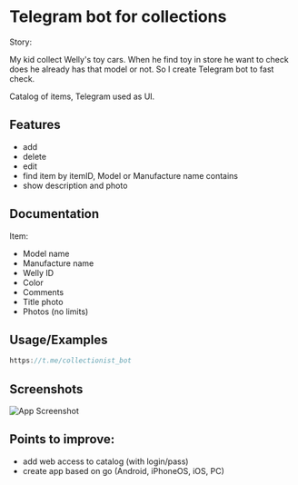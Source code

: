 
# Telegram bot for collections

Story: 

My kid collect Welly's toy cars. When he find toy in store he want to check does he already has that model or not. 
So I create Telegram bot to fast check. 

Catalog of items, Telegram used as UI.
## Features

- add
- delete
- edit
- find item by itemID, Model or Manufacture name contains
- show description and photo


## Documentation

Item:

- Model name
- Manufacture name
- Welly ID
- Color
- Comments
- Title photo
- Photos (no limits)


## Usage/Examples

```javascript
https://t.me/collectionist_bot
```


## Screenshots

![App Screenshot](https://github.com/kormiltsev/tbot-welly/blob/main/etc/s1.png "Search")


## Points to improve:
- add web access to catalog (with login/pass)
- create app based on go (Android, iPhoneOS, iOS, PC)

